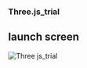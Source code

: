### Three.js_trial
## launch screen
![Three js_trial](https://user-images.githubusercontent.com/108852263/217580468-7192421f-a47e-4033-a1bf-428040193a49.gif)
